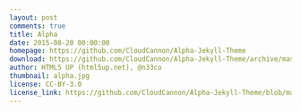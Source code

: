 ```yaml
---
layout: post
comments: true
title: Alpha
date: 2015-08-20 00:00:00
homepage: https://github.com/CloudCannon/Alpha-Jekyll-Theme
download: https://github.com/CloudCannon/Alpha-Jekyll-Theme/archive/master.zip
author: HTML5 UP (html5up.net), @n33co
thumbnail: alpha.jpg
license: CC-BY-3.0
license_link: https://github.com/CloudCannon/Alpha-Jekyll-Theme/blob/master/LICENSE.txt
---
```

